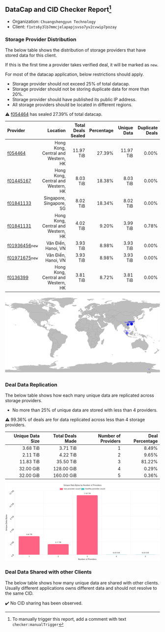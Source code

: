 ## DataCap and CID Checker Report[^1]
 - Organization: `Chuangshengyun Technology`
 - Client: `f1xts6y3lb7mmcjelapapjsvso7yv2cvwip7pozay`
### Storage Provider Distribution
The below table shows the distribution of storage providers that have stored data for this client.

If this is the first time a provider takes verified deal, it will be marked as `new`.

For most of the datacap application, below restrictions should apply.
 - Storage provider should not exceed 25% of total datacap.
 - Storage provider should not be storing duplicate data for more than 20%.
 - Storage provider should have published its public IP address.
 - All storage providers should be located in different regions.

⚠️ [f054464](https://filfox.info/en/address/f054464) has sealed 27.39% of total datacap.

| Provider                                                    |                           Location | Total Deals Sealed | Percentage | Unique Data | Duplicate Deals |
| :---------------------------------------------------------- | ---------------------------------: | -----------------: | ---------: | ----------: | --------------: |
| [f054464](https://filfox.info/en/address/f054464)           | Hong Kong, Central and Western, HK |          11.97 TiB |     27.39% |   11.97 TiB |           0.00% |
| [f01445167](https://filfox.info/en/address/f01445167)       | Hong Kong, Central and Western, HK |           8.03 TiB |     18.38% |    8.03 TiB |           0.00% |
| [f01841133](https://filfox.info/en/address/f01841133)       |           Singapore, Singapore, SG |           8.02 TiB |     18.34% |    8.02 TiB |           0.00% |
| [f01841131](https://filfox.info/en/address/f01841131)       | Hong Kong, Central and Western, HK |           4.02 TiB |      9.20% |    3.99 TiB |           0.78% |
| [f01936456](https://filfox.info/en/address/f01936456)`new`  |                Văn Điển, Hanoi, VN |           3.93 TiB |      8.98% |    3.93 TiB |           0.00% |
| [f01971675](https://filfox.info/en/address/f01971675)`new`  |                Văn Điển, Hanoi, VN |           3.93 TiB |      8.98% |    3.93 TiB |           0.00% |
| [f0136399](https://filfox.info/en/address/f0136399)         | Hong Kong, Central and Western, HK |           3.81 TiB |      8.72% |    3.81 TiB |           0.00% |

![Provider Distribution](https://raw.githubusercontent.com/data-preservation-programs/filplus-checker-assets/main/filecoin-project/filecoin-plus-large-datasets/issues/702/1671097654743.png)
### Deal Data Replication
The below table shows how each many unique data are replicated across storage providers.
- No more than 25% of unique data are stored with less than 4 providers.

⚠️ 99.36% of deals are for data replicated across less than 4 storage providers.

| Unique Data Size | Total Deals Made | Number of Providers | Deal Percentage |
| ---------------: | ---------------: | ------------------: | --------------: |
|         3.68 TiB |         3.71 TiB |                   1 |           8.49% |
|         2.11 TiB |         4.22 TiB |                   2 |           9.65% |
|        11.83 TiB |        35.50 TiB |                   3 |          81.22% |
|        32.00 GiB |       128.00 GiB |                   4 |           0.29% |
|        32.00 GiB |       160.00 GiB |                   5 |           0.36% |

![Replication Distribution](https://raw.githubusercontent.com/data-preservation-programs/filplus-checker-assets/main/filecoin-project/filecoin-plus-large-datasets/issues/702/1671097655370.png)
### Deal Data Shared with other Clients
The below table shows how many unique data are shared with other clients.
Usually different applications owns different data and should not resolve to the same CID.

✔️ No CID sharing has been observed.

[^1]: To manually trigger this report, add a comment with text `checker:manualTrigger`
